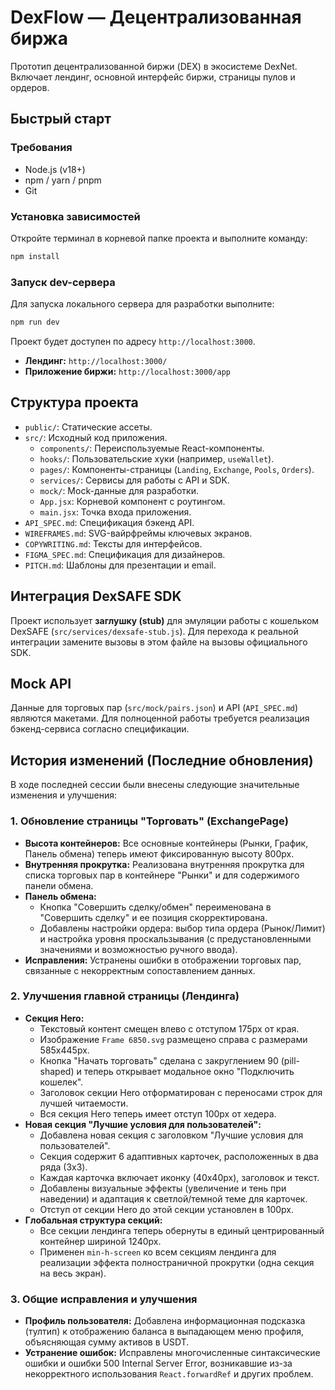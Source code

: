 # DexFlow — Децентрализованная биржа

Прототип децентрализованной биржи (DEX) в экосистеме DexNet. Включает лендинг, основной интерфейс биржи, страницы пулов и ордеров.

## Быстрый старт

### Требования
- Node.js (v18+)
- npm / yarn / pnpm
- Git

### Установка зависимостей
Откройте терминал в корневой папке проекта и выполните команду:
```bash
npm install
```

### Запуск dev-сервера
Для запуска локального сервера для разработки выполните:
```bash
npm run dev
```
Проект будет доступен по адресу `http://localhost:3000`.
- **Лендинг:** `http://localhost:3000/`
- **Приложение биржи:** `http://localhost:3000/app`

## Структура проекта

- `public/`: Статические ассеты.
- `src/`: Исходный код приложения.
  - `components/`: Переиспользуемые React-компоненты.
  - `hooks/`: Пользовательские хуки (например, `useWallet`).
  - `pages/`: Компоненты-страницы (`Landing`, `Exchange`, `Pools`, `Orders`).
  - `services/`: Сервисы для работы с API и SDK.
  - `mock/`: Mock-данные для разработки.
  - `App.jsx`: Корневой компонент с роутингом.
  - `main.jsx`: Точка входа приложения.
- `API_SPEC.md`: Спецификация бэкенд API.
- `WIREFRAMES.md`: SVG-вайрфреймы ключевых экранов.
- `COPYWRITING.md`: Тексты для интерфейсов.
- `FIGMA_SPEC.md`: Спецификация для дизайнеров.
- `PITCH.md`: Шаблоны для презентации и email.

## Интеграция DexSAFE SDK

Проект использует **заглушку (stub)** для эмуляции работы с кошельком DexSAFE (`src/services/dexsafe-stub.js`). Для перехода к реальной интеграции замените вызовы в этом файле на вызовы официального SDK.

## Mock API

Данные для торговых пар (`src/mock/pairs.json`) и API (`API_SPEC.md`) являются макетами. Для полноценной работы требуется реализация бэкенд-сервиса согласно спецификации.

## История изменений (Последние обновления)

В ходе последней сессии были внесены следующие значительные изменения и улучшения:

### 1. Обновление страницы "Торговать" (ExchangePage)
- **Высота контейнеров:** Все основные контейнеры (Рынки, График, Панель обмена) теперь имеют фиксированную высоту 800px.
- **Внутренняя прокрутка:** Реализована внутренняя прокрутка для списка торговых пар в контейнере "Рынки" и для содержимого панели обмена.
- **Панель обмена:**
  - Кнопка "Совершить сделку/обмен" переименована в "Совершить сделку" и ее позиция скорректирована.
  - Добавлены настройки ордера: выбор типа ордера (Рынок/Лимит) и настройка уровня проскальзывания (с предустановленными значениями и возможностью ручного ввода).
- **Исправления:** Устранены ошибки в отображении торговых пар, связанные с некорректным сопоставлением данных.

### 2. Улучшения главной страницы (Лендинга)
- **Секция Hero:**
  - Текстовый контент смещен влево с отступом 175px от края.
  - Изображение `Frame 6850.svg` размещено справа с размерами 585x445px.
  - Кнопка "Начать торговать" сделана с закруглением 90 (pill-shaped) и теперь открывает модальное окно "Подключить кошелек".
  - Заголовок секции Hero отформатирован с переносами строк для лучшей читаемости.
  - Вся секция Hero теперь имеет отступ 100px от хедера.
- **Новая секция "Лучшие условия для пользователей":**
  - Добавлена новая секция с заголовком "Лучшие условия для пользователей".
  - Секция содержит 6 адаптивных карточек, расположенных в два ряда (3x3).
  - Каждая карточка включает иконку (40x40px), заголовок и текст.
  - Добавлены визуальные эффекты (увеличение и тень при наведении) и адаптация к светлой/темной теме для карточек.
  - Отступ от секции Hero до этой секции установлен в 100px.
- **Глобальная структура секций:**
  - Все секции лендинга теперь обернуты в единый центрированный контейнер шириной 1240px.
  - Применен `min-h-screen` ко всем секциям лендинга для реализации эффекта полностраничной прокрутки (одна секция на весь экран).

### 3. Общие исправления и улучшения
- **Профиль пользователя:** Добавлена информационная подсказка (тултип) к отображению баланса в выпадающем меню профиля, объясняющая сумму активов в USDT.
- **Устранение ошибок:** Исправлены многочисленные синтаксические ошибки и ошибки 500 Internal Server Error, возникавшие из-за некорректного использования `React.forwardRef` и других проблем.